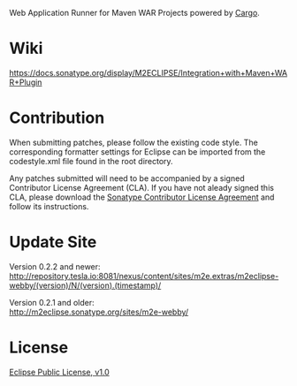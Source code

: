 Web Application Runner for Maven WAR Projects powered by [Cargo](http://cargo.codehaus.org/).

Wiki
====
https://docs.sonatype.org/display/M2ECLIPSE/Integration+with+Maven+WAR+Plugin

Contribution
============
When submitting patches, please follow the existing code style. The corresponding formatter settings for Eclipse can
be imported from the codestyle.xml file found in the root directory.

Any patches submitted will need to be accompanied by a signed Contributor License Agreement (CLA). If you have not
aleady signed this CLA, please download the [Sonatype Contributor License Agreement](http://www.sonatype.org/SonatypeCLA.pdf)
and follow its instructions.

Update Site
===========
Version 0.2.2 and newer:  
http://repository.tesla.io:8081/nexus/content/sites/m2e.extras/m2eclipse-webby/(version)/N/(version).(timestamp)/

Version 0.2.1 and older:  
http://m2eclipse.sonatype.org/sites/m2e-webby/

License
=======
[Eclipse Public License, v1.0](http://www.eclipse.org/legal/epl-v10.html)

